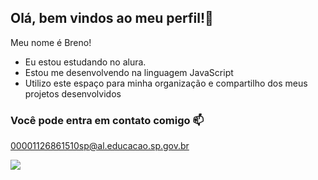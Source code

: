 ## Olá, bem vindos ao meu perfil!📘

Meu nome é Breno!

- Eu estou estudando no alura.
- Estou me desenvolvendo na linguagem JavaScript
- Utilizo este espaço para minha organização e compartilho dos meus projetos desenvolvidos 

### Você pode entra em contato comigo 📫

00001126861510sp@al.educacao.sp.gov.br

![](https://tenor.com/bNPAj.gif)
